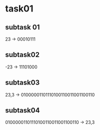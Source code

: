 # task01

## subtask 01

23 -> 00010111

## subtask02

-23 -> 11101000

## subtask03

23,3 -> 01000001101110100110011001100110

## subtask04

01000001101110100110011001100110 -> 23,3
